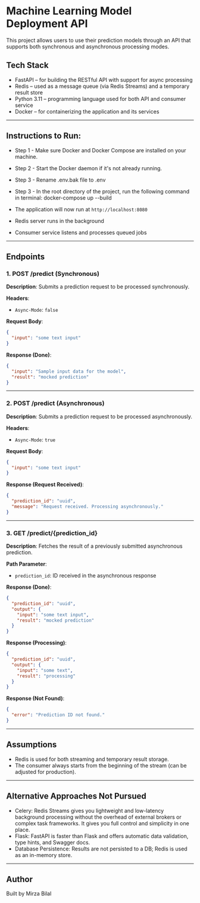 # Machine Learning Model Deployment API

This project allows users to use their prediction models through an API that supports both synchronous and asynchronous processing modes. 

## Tech Stack

- FastAPI – for building the RESTful API with support for async processing
- Redis – used as a message queue (via Redis Streams) and a temporary result store
- Python 3.11 – programming language used for both API and consumer service
- Docker – for containerizing the application and its services

---

## Instructions to Run:

- Step 1 - Make sure Docker and Docker Compose are installed on your machine.
- Step 2 - Start the Docker daemon if it's not already running.
- Step 3 - Rename .env.bak file to .env
- Step 3 - In the root directory of the project, run the following command in terminal: docker-compose up --build

- The application will now run at `http://localhost:8080`
- Redis server runs in the background
- Consumer service listens and processes queued jobs

---
## Endpoints

### 1. POST /predict (Synchronous)

**Description**: Submits a prediction request to be processed synchronously.

**Headers**:
- `Async-Mode`: `false`

**Request Body**:
```json
{
  "input": "some text input"
}
```

**Response (Done)**:
```json
{
  "input": "Sample input data for the model",
  "result": "mocked prediction"
}
```

---

### 2. POST /predict (Asynchronous)

**Description**: Submits a prediction request to be processed asynchronously.

**Headers**:
- `Async-Mode`: `true`

**Request Body**:
```json
{
  "input": "some text input"
}
```

**Response (Request Received)**:
```json
{
  "prediction_id": "uuid",
  "message": "Request received. Processing asynchronously."
}
```

---

### 3. GET /predict/{prediction_id}

**Description**: Fetches the result of a previously submitted asynchronous prediction.

**Path Parameter**:
- `prediction_id`: ID received in the asynchronous response

**Response (Done)**:
```json
{
  "prediction_id": "uuid",
  "output": {
    "input": "some text input",
    "result": "mocked prediction"
  }
}
```

**Response (Processing)**:
```json
{
  "prediction_id": "uuid",
  "output": {
    "input": "some text",
    "result": "processing"
  }
}
```

**Response (Not Found)**:
```json
{
  "error": "Prediction ID not found."
}
```

---

## Assumptions

- Redis is used for both streaming and temporary result storage.
- The consumer always starts from the beginning of the stream (can be adjusted for production).

---

## Alternative Approaches Not Pursued

- Celery: Redis Streams gives you lightweight and low-latency background processing without the overhead of external brokers or complex task frameworks. It gives you  full control and simplicity in one place.
- Flask: FastAPI is faster than Flask and offers automatic data validation, type hints, and Swagger docs.
- Database Persistence: Results are not persisted to a DB; Redis is used as an in-memory store.

---

## Author

Built by Mirza Bilal
